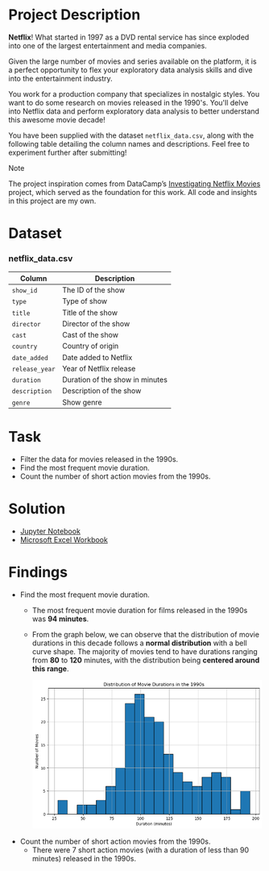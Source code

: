 # Project Description
**Netflix**! What started in 1997 as a DVD rental service has since exploded into one of the largest entertainment and media companies.

Given the large number of movies and series available on the platform, it is a perfect opportunity to flex your exploratory data analysis skills and dive into the entertainment industry.

You work for a production company that specializes in nostalgic styles. You want to do some research on movies released in the 1990's. You'll delve into Netflix data and perform exploratory data analysis to better understand this awesome movie decade!

You have been supplied with the dataset `netflix_data.csv`, along with the following table detailing the column names and descriptions. Feel free to experiment further after submitting!

> [!NOTE]  
> The project inspiration comes from DataCamp’s [Investigating Netflix Movies](https://app.datacamp.com/learn/projects/investigating_netflix) project, which served as the foundation for this work.
> All code and insights in this project are my own.

# Dataset
### **netflix_data.csv**
| Column | Description |
|--------|-------------|
| `show_id` | The ID of the show |
| `type` | Type of show |
| `title` | Title of the show |
| `director` | Director of the show |
| `cast` | Cast of the show |
| `country` | Country of origin |
| `date_added` | Date added to Netflix |
| `release_year` | Year of Netflix release |
| `duration` | Duration of the show in minutes |
| `description` | Description of the show |
| `genre` | Show genre |

# Task
- Filter the data for movies released in the 1990s.
- Find the most frequent movie duration.
- Count the number of short action movies from the 1990s.

# Solution
- [Jupyter Notebook](notebook.ipynb)
- [Microsoft Excel Workbook](workbook.xlsx)

# Findings
- Find the most frequent movie duration.
    - The most frequent movie duration for films released in the 1990s was **94 minutes**.
    - From the graph below, we can observe that the distribution of movie durations in this decade follows a **normal distribution** with a bell curve shape. The majority of movies tend to have durations ranging from **80** to **120** minutes, with the distribution being **centered around this range**.

        ![Movie Durations Distribution](charts/movie_durations_distribution.png)
- Count the number of short action movies from the 1990s.
    - There were 7 short action movies (with a duration of less than 90 minutes) released in the 1990s.
